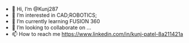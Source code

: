 - 👋 Hi, I’m @Kunj287
- 👀 I’m interested in CAD;ROBOTICS;
- 🌱 I’m currently learning FUSION 360
- 💞️ I’m looking to collaborate on ...
- 📫 How to reach me 
https://www.linkedin.com/in/kunj-patel-8a211421a
<!---
Kunj287/Kunj287 is a ✨ special ✨ repository because its `README.md` (this file) appears on your GitHub profile.
You can click the Preview link to take a look at your changes.
--->
